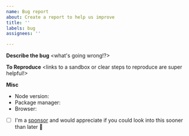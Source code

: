 ```yaml
---
name: Bug report
about: Create a report to help us improve
title: ''
labels: bug
assignees: ''

---
```


**Describe the bug**
<what's going wrong!?>

**To Reproduce**
<links to a sandbox or clear steps to reproduce are super helpful!>

**Misc**
- Node version:
- Package manager:
- Browser: 
- [ ] I'm a [sponsor](https://github.com/sponsors/YousefED) and would appreciate if you could look into this sooner than later 💖
